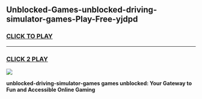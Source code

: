 
## Unblocked-Games-unblocked-driving-simulator-games-Play-Free-yjdpd
<h3>
<a href="https://premium76.site?title=unblocked-driving-simulator-games&ref=23A">CLICK TO PLAY</a></h3>
<hr>

<h3>
<a href="https://premium76.site?title=unblocked-driving-simulator-games&ref=23A">CLICK 2 PLAY</a>
  
</h3>

<a href="https://premium76.site?title=unblocked-driving-simulator-games&ref=23A"><img src="https://clearcache.store/games.png"></a>


**unblocked-driving-simulator-games games unblocked: Your Gateway to Fun and Accessible Online Gaming**
